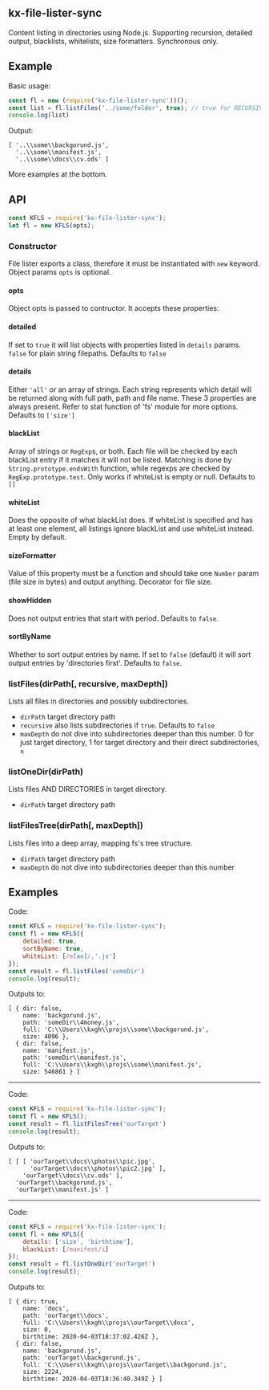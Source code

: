 ## kx-file-lister-sync

Content listing in directories using Node.js. Supporting recursion, detailed output, blacklists, whitelists, size formatters.
Synchronous only.

## Example

Basic usage:

```javascript
const fl = new (require('kx-file-lister-sync'))();
const list = fl.listFiles('../some/folder', true); // true for RECURSIVE
console.log(list)
```
Output:
```
[ '..\\some\\backgorund.js',
  '..\\some\\manifest.js',
  '..\\some\\docs\\cv.ods' ]
```

More examples at the bottom.

## API

```javascript
const KFLS = require('kx-file-lister-sync');
let fl = new KFLS(opts);
```

### Constructor

File lister exports a class, therefore it must be instantiated with ``new`` keyword. Object params ``opts`` is optional.

#### opts

Object opts is passed to contructor. It accepts these properties:

#### detailed

If set to `true` it will list objects with properties listed in `details` params. `false` for plain string filepaths.
Defaults to `false`

#### details

Either `'all'` or an array of strings. Each string represents which detail will be returned along with full path, path and file name.
These 3 properties are always present. Refer to stat function of 'fs' module for more options. Defaults to `['size']`

#### blackList

Array of strings or `RegExp`s, or both. Each file will be checked by each blackList entry if it matches it will not be listed.
Matching is done by `String.prototype.endsWith` function, while regexps are checked by `RegExp.prototype.test`.
Only works if whiteList is empty or null. Defaults to `[]`

#### whiteList

Does the opposite of what blackList does. If whiteList is specified and has at least one element, all listings ignore blackList
and use whiteList instead. Empty by default.

#### sizeFormatter

Value of this property must be a function and should take one `Number` param (file size in bytes) and output anything.
Decorator for file size.

#### showHidden

Does not output entries that start with period. Defaults to `false`.

#### sortByName

Whether to sort output entries by name. If set to `false` (default) it will sort output entries by 'directories first'.
Defaults to `false`.

### listFiles(dirPath[, recursive, maxDepth])

Lists all files in directories and possibly subdirectories.
  * `dirPath` target directory path
  * `recursive` also lists subdirectories if `true`. Defaults to `false`
  * `maxDepth` do not dive into subdirectories deeper than this number. 0 for just target directory, 1 for target directory
  and their direct subdirectories, `n`

### listOneDir(dirPath)

Lists files AND DIRECTORIES in target directory.

  * `dirPath` target directory path

### listFilesTree(dirPath[, maxDepth])

Lists files into a deep array, mapping fs's tree structure. 

  * `dirPath` target directory path
  * `maxDepth` do not dive into subdirectories deeper than this number
  
## Examples

Code:

```javascript
const KFLS = require('kx-file-lister-sync');
const fl = new KFLS({
    detailed: true,
    sortByName: true,
    whiteList: [/m[ao]/,'.js']
});
const result = fl.listFiles('someDir')
console.log(result);
```

Outputs to:
```
[ { dir: false,
    name: 'backgorund.js',
    path: 'someDir\\4money.js',
    full: 'C:\\Users\\kxgh\\projs\\some\\backgorund.js',
    size: 4096 },
  { dir: false,
    name: 'manifest.js',
    path: 'someDir\\manifest.js',
    full: 'C:\\Users\\kxgh\\projs\\some\\manifest.js',
    size: 546861 } ]
```
---

Code:

```javascript
const KFLS = require('kx-file-lister-sync');
const fl = new KFLS();
const result = fl.listFilesTree('ourTarget')
console.log(result);
```

Outputs to:
```
[ [ [ 'ourTarget\\docs\\photos\\pic.jpg',
      'ourTarget\\docs\\photos\\pic2.jpg' ],
    'ourTarget\\docs\\cv.ods' ],
  'ourTarget\\backgorund.js',
  'ourTarget\\manifest.js' ]
```
---

Code:

```javascript
const KFLS = require('kx-file-lister-sync');
const fl = new KFLS({
    details: ['size', 'birthtime'],
    blackList: [/manifest/i]
});
const result = fl.listOneDir('ourTarget')
console.log(result);
```

Outputs to:

```
[ { dir: true,
    name: 'docs',
    path: 'ourTarget\\docs',
    full: 'C:\\Users\\kxgh\\projs\\ourTarget\\docs',
    size: 0,
    birthtime: 2020-04-03T18:37:02.426Z },
  { dir: false,
    name: 'backgorund.js',
    path: 'ourTarget\\backgorund.js',
    full: 'C:\\Users\\kxgh\\projs\\ourTarget\\backgorund.js',
    size: 2224,
    birthtime: 2020-04-03T18:36:40.349Z } ]
```
